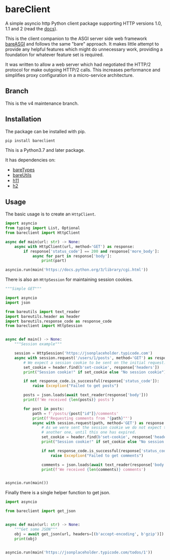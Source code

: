 # bareClient

A simple asyncio http Python client package supporting HTTP versions 1.0, 1.1
and 2 (read the [docs](https://rob-blackbourn.github.io/bareClient/)).

This is the client companion to the ASGI server side web framework
[bareASGI](https://github.com/rob-blackbourn/bareASGI) and follows the same
"bare" approach. It makes little attempt to provide any helpful features which
might do unnecessary work, providing a foundation for whatever feature set is
required.

It was written to allow a web server which had negotiated the HTTP/2 protocol
for make outgoing HTTP/2 calls. This increases performance and simplifies proxy
configuration in a micro-service architecture.

## Branch

This is the v4 maintenance branch.

## Installation

The package can be installed with pip.

```bash
pip install bareclient
```

This is a Python3.7 and later package.

It has dependencies on:

- [bareTypes](https://github.com/rob-blackbourn/bareTypes)
- [bareUtils](https://github.com/rob-blackbourn/bareUtils)
- [h11](https://github.com/python-hyper/h11)
- [h2](https://github.com/python-hyper/hyper-h2)

## Usage

The basic usage is to create an `HttpClient`.

```python
import asyncio
from typing import List, Optional
from bareclient import HttpClient

async def main(url: str) -> None:
    async with HttpClient(url, method='GET') as response:
        if response['status_code'] == 200 and response['more_body']:
            async for part in response['body']:
                print(part)

asyncio.run(main('https://docs.python.org/3/library/cgi.html'))
```

There is also an `HttpSession` for maintaining session cookies.

```python
"""Simple GET"""

import asyncio
import json

from bareutils import text_reader
import bareutils.header as header
import bareutils.response_code as response_code
from bareclient import HttpSession


async def main() -> None:
    """Session example"""

    session = HttpSession('https://jsonplaceholder.typicode.com')
    async with session.request('/users/1/posts', method='GET') as response:
        # We expect a session cookie to be sent on the initial request.
        set_cookie = header.find(b'set-cookie', response['headers'])
        print("Session cookie!" if set_cookie else "No session cookie")

        if not response_code.is_successful(response['status_code']):
            raise Exception("Failed to get posts")

        posts = json.loads(await text_reader(response['body']))
        print(f'We received {len(posts)} posts')

        for post in posts:
            path = f'/posts/{post["id"]}/comments'
            print(f'Requesting comments from "{path}""')
            async with session.request(path, method='GET') as response:
                # As we were sent the session cookie we do not expect to receive
                # another one, until this one has expired.
                set_cookie = header.find(b'set-cookie', response['headers'])
                print("Session cookie!" if set_cookie else "No session cookie")

                if not response_code.is_successful(response['status_code']):
                    raise Exception("Failed to get comments")

                comments = json.loads(await text_reader(response['body']))
                print(f'We received {len(comments)} comments')


asyncio.run(main())
```

Finally there is a single helper function to get json.

```python
import asyncio

from bareclient import get_json


async def main(url: str) -> None:
    """Get some JSON"""
    obj = await get_json(url, headers=[(b'accept-encoding', b'gzip')])
    print(obj)


asyncio.run(main('https://jsonplaceholder.typicode.com/todos/1'))
```
